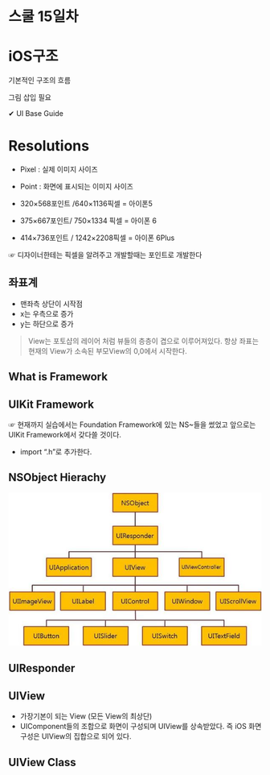 # 스쿨 15일차

# iOS구조

기본적인 구조의 흐름

그림 삽입 필요

✔︎ UI Base Guide

# Resolutions
- Pixel : 실제 이미지 사이즈
- Point : 화면에 표시되는 이미지 사이즈

- 320×568포인트 /640×1136픽셀 = 아이폰5

- 375×667포인트/ 750×1334 픽셀 = 아이폰 6

- 414×736포인트  / 1242×2208픽셀 = 아이폰 6Plus

☞ 디자이너한테는 픽셀을 알려주고
개발할때는 포인트로 개발한다

## 좌표계
- 맨좌측 상단이 시작점
- x는 우측으로 증가
- y는 하단으로 증가

>View는 포토샵의 레이어 처럼 뷰들의 층층이 겹으로 이루어져있다.
>항상 좌표는 현재의 View가 소속된 부모View의 0,0에서 시작한다.

## What is Framework

## UIKit Framework
☞ 현재까지 실습에서는 Foundation Framework에 있는 NS~들을 썼었고
앞으로는 UIKit Framework에서 갖다쓸 것이다.

* import “.h”로 추가한다.


## NSObject Hierachy
![NSObject](https://github.com/SangMinYeo/i.sangmin.yeo/blob/master/note_folder/image/nsobject_hierarchy.jpg?raw=true)
## UIResponder
## UIView
- 가장기본이 되는 View (모든 View의 최상단)
- UIComponent들의 조합으로 화면이 구성되며 UIView를 상속받았다. 즉 iOS 화면구성은 UIView의 집합으로 되어 있다.
## UIView Class
